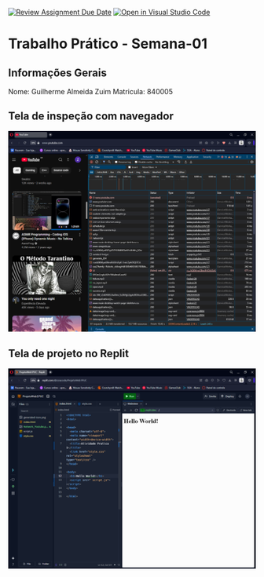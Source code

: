 [![Review Assignment Due Date](https://classroom.github.com/assets/deadline-readme-button-22041afd0340ce965d47ae6ef1cefeee28c7c493a6346c4f15d667ab976d596c.svg)](https://classroom.github.com/a/fWV9gbnp)
[![Open in Visual Studio Code](https://classroom.github.com/assets/open-in-vscode-2e0aaae1b6195c2367325f4f02e2d04e9abb55f0b24a779b69b11b9e10269abc.svg)](https://classroom.github.com/online_ide?assignment_repo_id=18196205&assignment_repo_type=AssignmentRepo)
# Trabalho Prático - Semana-01

## Informações Gerais
Nome: Guilherme Almeida Zuim
Matricula: 840005

## Tela de inspeção com navegador
![Print Inspeção Navegador](Network_Youtube2.png)

## Tela de projeto no Replit
![Print do Projeto do Replit](Print_Replit.png)
